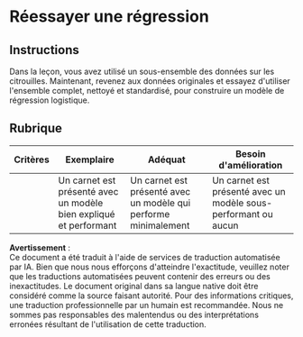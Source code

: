 # Réessayer une régression

## Instructions

Dans la leçon, vous avez utilisé un sous-ensemble des données sur les citrouilles. Maintenant, revenez aux données originales et essayez d'utiliser l'ensemble complet, nettoyé et standardisé, pour construire un modèle de régression logistique.

## Rubrique

| Critères  | Exemplaire                                                             | Adéquat                                                      | Besoin d'amélioration                                       |
|-----------|-----------------------------------------------------------------------|-------------------------------------------------------------|-----------------------------------------------------------|
|           | Un carnet est présenté avec un modèle bien expliqué et performant     | Un carnet est présenté avec un modèle qui performe minimalement | Un carnet est présenté avec un modèle sous-performant ou aucun |

**Avertissement** :  
Ce document a été traduit à l'aide de services de traduction automatisée par IA. Bien que nous nous efforçons d'atteindre l'exactitude, veuillez noter que les traductions automatisées peuvent contenir des erreurs ou des inexactitudes. Le document original dans sa langue native doit être considéré comme la source faisant autorité. Pour des informations critiques, une traduction professionnelle par un humain est recommandée. Nous ne sommes pas responsables des malentendus ou des interprétations erronées résultant de l'utilisation de cette traduction.
